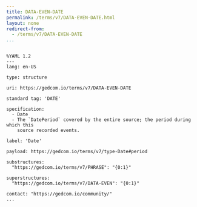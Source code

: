 ```yaml
---
title: DATA-EVEN-DATE
permalink: /terms/v7/DATA-EVEN-DATE.html
layout: none
redirect-from:
  - /terms/v7/DATA-EVEN-DATE
...
```


```

%YAML 1.2
---
lang: en-US

type: structure

uri: https://gedcom.io/terms/v7/DATA-EVEN-DATE

standard tag: 'DATE'

specification:
  - Date
  - The `DatePeriod` covered by the entire source; the period during which this
    source recorded events.

label: 'Date'

payload: https://gedcom.io/terms/v7/type-Date#period

substructures:
  "https://gedcom.io/terms/v7/PHRASE": "{0:1}"

superstructures:
  "https://gedcom.io/terms/v7/DATA-EVEN": "{0:1}"

contact: "https://gedcom.io/community/"
...

```
